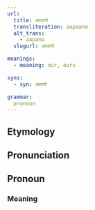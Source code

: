 ```yaml
---
url:
  title: आपाणो
  transliteration: aapaano
  alt_trans:
    - aapano
  slugurl: आपाणो

meanings:
  - meaning: our, ours

syns:
  - syn: आपणो

grammar:
  pronoun
---
```

## Etymology

## Pronunciation

## Pronoun

### Meaning
<meaning :meanings="meanings" :url="url"></meaning>